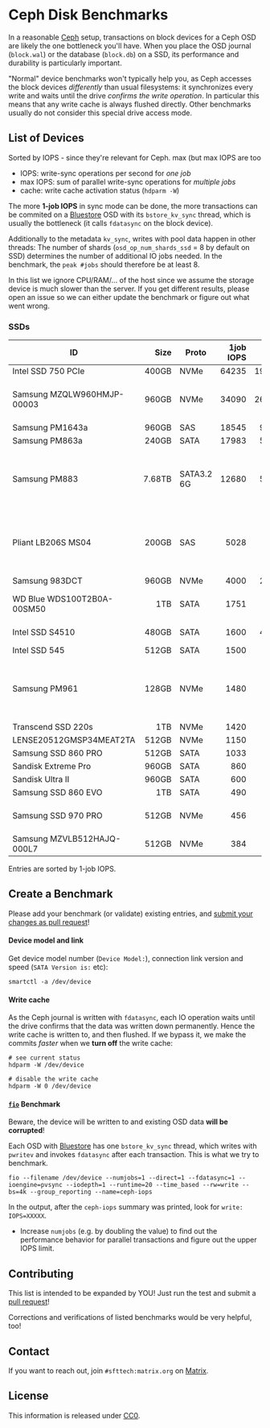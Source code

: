 Ceph Disk Benchmarks
====================

In a reasonable [Ceph](https://ceph.com/) setup, transactions on block devices for a Ceph OSD are likely the one bottleneck you'll have.
When you place the OSD journal (`block.wal`) or the database (`block.db`) on a SSD, its performance and durability is particularly important.

"Normal" device benchmarks won't typically help you, as Ceph accesses the block devices *differently* than usual filesystems: it synchronizes every write and waits until the drive *confirms the write operation*.
In particular this means that any write cache is always flushed directly. Other benchmarks usually do not consider this special drive access mode.


## List of Devices

Sorted by IOPS - since they're relevant for Ceph. max (but max IOPS are too

* IOPS: write-sync operations per second for *one job*
* max IOPS: sum of parallel write-sync operations for *multiple jobs*
* cache: write cache activation status (`hdparm -W`)

The more **1-job IOPS** in sync mode can be done, the more transactions can be commited on a [Bluestore](https://docs.ceph.com/en/latest/rados/configuration/storage-devices/#bluestore) OSD with its `bstore_kv_sync` thread, which is usually the bottleneck (it calls `fdatasync` on the block device).

Additionally to the metadata `kv_sync`, writes with pool data happen in other threads: The number of shards (`osd_op_num_shards_ssd` = 8 by default on SSD) determines the number of additional IO jobs needed.
In the benchmark, the `peak #jobs` should therefore be at least 8.

In this list we ignore CPU/RAM/... of the host since we assume the storage device is much slower than the server.
If you get different results, please open an issue so we can either update the benchmark or figure out what went wrong.


### SSDs

| ID                             |    Size | Proto      | 1job IOPS | max IOPS | peak #jobs | cache | Notes   |
|--------------------------------|--------:|------------|----------:|---------:|-----------:|-------|---------|
| Intel SSD 750 PCIe             |   400GB | NVMe       |     64235 |   192440 |          8 |     - | asymptotic |
| Samsung MZQLW960HMJP-00003     |   960GB | NVMe       |     34090 |   268030 |         16 |     - | linear up to ~8 jobs, then asymptotic |
| Samsung PM1643a                |   960GB | SAS        |     18545 |    93229 |         16 |     - | asymptotic |
| Samsung PM863a                 |   240GB | SATA       |     17983 |    58876 |         10 |   off | asymptotic |
| Samsung PM883                  |  7.68TB | SATA3.2 6G |     12680 |    59338 |         16 |   off | asymptotic; cache on: 5094 @ 1job, 27521 @16 |
| Pliant LB206S MS04             |   200GB | SAS        |      5028 |     5028 |          1 |     - | more jobs slow down. 2: 2651, 6: 1088, 8: 745, 10: 784 |
| Samsung 983DCT                 |   960GB | NVMe       |      4000 |    22570 |          8 |     - | asymptotic |
| WD Blue WDS100T2B0A-00SM50     |     1TB | SATA       |      1751 |     2225 |          2 |   off | 2 jobs already saturate |
| Intel SSD S4510                |   480GB | SATA       |      1600 |    48409 |         15 |   off | linear until capped |
| Intel SSD 545                  |   512GB | SATA       |      1500 |     6460 |          8 |     - | asymptotic |
| Samsung PM961                  |   128GB | NVMe       |      1480 |     1480 |          1 |     - | more jobs slow down. 2: 818, 3: 1092, 4: 525, 5: 569 |
| Transcend SSD 220s             |     1TB | NVMe       |      1420 |     5760 |          8 |     - | asymptotic |
| LENSE20512GMSP34MEAT2TA        |   512GB | NVMe       |      1150 |     3164 |          4 |     - | asymptotic |
| Samsung SSD 860 PRO            |   512GB | SATA       |      1033 |     5915 |         15 |     - | asymptotic |
| Sandisk Extreme Pro            |   960GB | SATA       |       860 |     3400 |          8 |     - | asymptotic |
| Sandisk Ultra II               |   960GB | SATA       |       600 |     3640 |          8 |     - | asymptotic |
| Samsung SSD 860 EVO            |     1TB | SATA       |       490 |     1728 |         14 |     - | asymptotic |
| Samsung SSD 970 PRO            |   512GB | NVMe       |       456 |      840 |          2 |     - | 2 jobs already saturate |
| Samsung MZVLB512HAJQ-000L7     |   512GB | NVMe       |       384 |     1164 |         10 |     - | asymptotic |

Entries are sorted by 1-job IOPS.


## Create a Benchmark

Please add your benchmark (or validate) existing entries, and [submit your changes as pull request](#contributing)!


#### Device model and link

Get device model number (`Device Model:`), connection link version and speed (`SATA Version is:` etc):

```
smartctl -a /dev/device
```

#### Write cache

As the Ceph journal is written with `fdatasync`, each IO operation waits until the drive confirms that the data was written down permanently.
Hence the write cache is written to, and then flushed. If we bypass it, we make the commits *faster* when we **turn off** the write cache:

```
# see current status
hdparm -W /dev/device

# disable the write cache
hdparm -W 0 /dev/device
```

#### [`fio`](https://fio.readthedocs.io/en/latest/index.html) Benchmark

Beware, the device will be written to and existing OSD data **will be corrupted**!

Each OSD with [Bluestore](https://docs.ceph.com/en/latest/rados/configuration/storage-devices/#bluestore) has one `bstore_kv_sync` thread, which writes with `pwritev` and invokes `fdatasync` after each transaction. This is what we try to benchmark.

```
fio --filename /dev/device --numjobs=1 --direct=1 --fdatasync=1 --ioengine=pvsync --iodepth=1 --runtime=20 --time_based --rw=write --bs=4k --group_reporting --name=ceph-iops
```

In the output, after the `ceph-iops` summary was printed, look for `write: IOPS=XXXXX`.

* Increase `numjobs` (e.g. by doubling the value) to find out the performance behavior for parallel transactions and figure out the upper IOPS limit.


## Contributing

This list is intended to be expanded by YOU! Just run the test and submit a [pull request](https://help.github.com/articles/creating-a-pull-request/)!

Corrections and verifications of listed benchmarks would be very helpful, too!


## Contact

If you want to reach out, join `#sfttech:matrix.org` on [Matrix](https://matrix.org).


## License

This information is released under [CC0](http://creativecommons.org/publicdomain/zero/1.0/).
